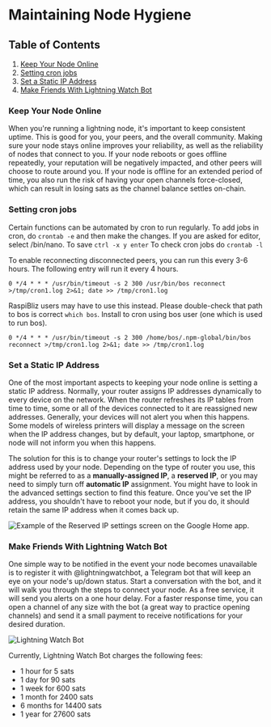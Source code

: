 # Maintaining Node Hygiene

## Table of Contents
1. [Keep Your Node Online](#keep-your-node-online)
2. [Setting cron jobs](#setting-cron-jobs)
3. [Set a Static IP Address](#set-a-static-ip-address)
4. [Make Friends With Lightning Watch Bot](#make-friends-with-lightning-watch-bot)

### Keep Your Node Online

When you're running a lightning node, it's important to keep consistent uptime. This is good for you, your peers, and the overall community. Making sure your node stays online improves your reliability, as well as the reliability of nodes that connect to you. If your node reboots or goes offline repeatedly, your reputation will be negatively impacted, and other peers will choose to route around you. If your node is offline for an extended period of time, you also run the risk of having your open channels force-closed, which can result in losing sats as the channel balance settles on-chain.

### Setting cron jobs

Certain functions can be automated by cron to run regularly.
To add jobs in cron, do `crontab -e` and then make the changes. If you are asked for editor, select /bin/nano. To save `ctrl -x y enter`
To check cron jobs do `crontab -l`

To enable reconnecting disconnected peers, you can run this every 3-6 hours. The following entry will run it every 4 hours.

```
0 */4 * * * /usr/bin/timeout -s 2 300 /usr/bin/bos reconnect >/tmp/cron1.log 2>&1; date >> /tmp/cron1.log
```

RaspiBliz users may have to use this instead. Please double-check that path to bos is correct `which bos`. Install to cron using bos user (one which is used to run bos).

```
0 */4 * * * /usr/bin/timeout -s 2 300 /home/bos/.npm-global/bin/bos reconnect >/tmp/cron1.log 2>&1; date >> /tmp/cron1.log
```

### Set a Static IP Address

One of the most important aspects to keeping your node online is setting a static IP address. Normally, your router assigns IP addresses dynamically to every device on the network. When the router refreshes its IP tables from time to time, some or all of the devices connected to it are reassigned new addresses. Generally, your devices will not alert you when this happens. Some models of wireless printers will display a message on the screen when the IP address changes, but by default, your laptop, smartphone, or node will not inform you when this happens.

The solution for this is to change your router's settings to lock the IP address used by your node. Depending on the type of router you use, this might be referred to as a **manually-assigned IP**, a **reserved IP**, or you may need to simply turn off **automatic IP** assignment. You might have to look in the advanced settings section to find this feature. Once you've set the IP address, you shouldn't have to reboot your node, but if you do, it should retain the same IP address when it comes back up.

![Example of the Reserved IP settings screen on the Google Home app.](@site/static/img/1000px-Reserved_ip.jpeg)

### Make Friends With Lightning Watch Bot

One simple way to be notified in the event your node becomes unavailable is to register it with @lightningwatchbot, a Telegram bot that will keep an eye on your node's up/down status. Start a conversation with the bot, and it will walk you through the steps to connect your node. As a free service, it will send you alerts on a one hour delay. For a faster response time, you can open a channel of any size with the bot (a great way to practice opening channels) and send it a small payment to receive notifications for your desired duration.

![Lightning Watch Bot](@site/static/img/1000px-Lightning_watchbot.png)

Currently, Lightning Watch Bot charges the following fees:

- 1 hour for 5 sats
- 1 day for 90 sats
- 1 week for 600 sats
- 1 month for 2400 sats
- 6 months for 14400 sats
- 1 year for 27600 sats

